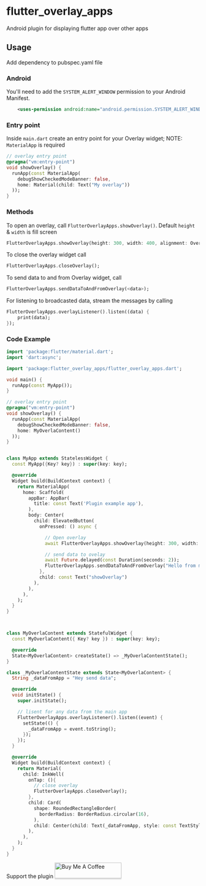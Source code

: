 # flutter_overlay_apps

Android plugin for displaying flutter app over other apps

## Usage

Add dependency to pubspec.yaml file


### Android
You'll need to add the `SYSTEM_ALERT_WINDOW` permission to your Android Manifest.
```XML
    <uses-permission android:name="android.permission.SYSTEM_ALERT_WINDOW" />
```

### Entry point
Inside `main.dart` create an entry point for your Overlay widget;
NOTE: `MaterialApp` is required
```dart
// overlay entry point
@pragma("vm:entry-point")
void showOverlay() {
  runApp(const MaterialApp(
    debugShowCheckedModeBanner: false,
    home: Material(child: Text("My overlay"))
  ));
}
```


### Methods
To open an overlay, call `FlutterOverlayApps.showOverlay()`. 
Default `height` & `width` is fill screen

```dart
FlutterOverlayApps.showOverlay(height: 300, width: 400, alignment: OverlayAlignment.center);
```

To close the overlay widget call 
```dart
FlutterOverlayApps.closeOverlay();
```
To send data to and from Overlay widget, call 
```dart
FlutterOverlayApps.sendDataToAndFromOverlay(<data>);
```
For listening to broadcasted data, stream the messages by calling 
```dart
FlutterOverlayApps.overlayListener().listen((data) {
    print(data);
});
```

### Code Example
```dart
import 'package:flutter/material.dart';
import 'dart:async';

import 'package:flutter_overlay_apps/flutter_overlay_apps.dart';

void main() {
  runApp(const MyApp());
}

// overlay entry point
@pragma("vm:entry-point")
void showOverlay() {
  runApp(const MaterialApp(
    debugShowCheckedModeBanner: false,
    home: MyOverlaContent()
  ));
}


class MyApp extends StatelessWidget {
  const MyApp({Key? key}) : super(key: key);

  @override
  Widget build(BuildContext context) {
    return MaterialApp(
      home: Scaffold(
        appBar: AppBar(
          title: const Text('Plugin example app'),
        ),
        body: Center(
          child: ElevatedButton(
            onPressed: () async {

              // Open overlay
              await FlutterOverlayApps.showOverlay(height: 300, width: 400, alignment: OverlayAlignment.center);

              // send data to ovelay
              await Future.delayed(const Duration(seconds: 2));
              FlutterOverlayApps.sendDataToAndFromOverlay("Hello from main app");
            }, 
            child: const Text("showOverlay")
          ),
        ),
      ),
    );
  }
}



class MyOverlaContent extends StatefulWidget {
  const MyOverlaContent({ Key? key }) : super(key: key);

  @override
  State<MyOverlaContent> createState() => _MyOverlaContentState();
}

class _MyOverlaContentState extends State<MyOverlaContent> {
  String _dataFromApp = "Hey send data";

  @override
  void initState() {
    super.initState();

    // lisent for any data from the main app
    FlutterOverlayApps.overlayListener().listen((event) {
      setState(() {
        _dataFromApp = event.toString();
      });
    });
  }

  @override
  Widget build(BuildContext context) {
    return Material(
      child: InkWell(
        onTap: (){
          // close overlay
          FlutterOverlayApps.closeOverlay();
        },
        child: Card(
          shape: RoundedRectangleBorder(
            borderRadius: BorderRadius.circular(16),
          ),
          child: Center(child: Text(_dataFromApp, style: const TextStyle(color: Colors.red),)),
        ),
      ),
    );
  }
}
```

Support the plugin <a href="https://www.buymeacoffee.com/EddieGenius" target="_blank"><img src="https://i.imgur.com/aV6DDA7.png" alt="Buy Me A Coffee" style="height: 41px !important;width: 174px !important; box-shadow: 0px 3px 2px 0px rgba(190, 190, 190, 0.5) !important;-webkit-box-shadow: 0px 3px 2px 0px rgba(190, 190, 190, 0.5) !important;" > </a>
